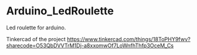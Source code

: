 # Arduino_LedRoulette
Led roulette for arduino.

Tinkercad of the project
https://www.tinkercad.com/things/18ToPHY9fwv?sharecode=O53QbDVVTrM1Dj-a8xxomwOf7LoWnfhThfp3OceM_Cs
